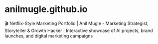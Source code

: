 # anilmugle.github.io
🎬 Netflix-Style Marketing Portfolio | Anil Mugle - Marketing Strategist, Storyteller &amp; Growth Hacker | Interactive showcase of AI projects, brand launches, and digital marketing campaigns
